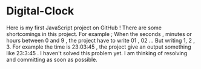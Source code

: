 # Digital-Clock
Here is my first JavaScript project on GitHub !
There are some shortcomings in this project. For example ;
When the seconds , minutes or hours between 0 and 9 , the project have to write 01 , 02 ...
But writing 1, 2 , 3. For example the time is 23:03:45 , the project give an output something like 23:3:45 .
I haven't solved this problem yet. I am thinking of resolving and committing as soon as possible.
